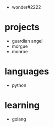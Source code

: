 
- wonder#2222

projects
===

- guardian angel
- morgue
- monroe

languages
===


- python


learning
===

- golang
